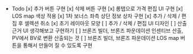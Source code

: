 - Todo
  [x] 추가 버튼 구현
  [x] 삭제 버튼 구현
  [x] 롱탭으로 가격 편집 UI 구현
  [x] LOS map 색상 적용
  [x] 1차 보너스 좌측 상단 정보 상자 구현
  [x] 추가 / 삭제 / 편집 후 셀렉션 취소
  [x] 초기 레이아웃 모양
  [ ] 추가 / 삭제 / 편집 UI 디자인
  [ ] 산출 근거 UI 생각해보고 구현하기
  [ ] 브론즈 빌더, 브론즈 파운데이션 인센티브 산출, PV에서 BV로 변환 산출되는 것
  [ ] 브론즈 빌더, 브론즈 파운데이션 LOS map 버튼을 통해서 만들어 질 수 있도록 구현

